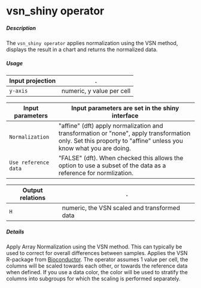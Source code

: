 # vsn_shiny operator

##### Description

The `vsn_shiny operator` applies normalization using the VSN method, displays the result in a chart and returns the normalized data.

##### Usage

Input projection|.
---|---
`y-axis`        | numeric, y value per cell 

Input parameters| Input parameters are set in the shiny interface 
---|---
`Normalization` | "affine" (dft) apply normalization and transformation or "none", apply transformation only. Set this proporty to "affine" unless you know what you are doing.
`Use reference data`| "FALSE" (dft). When checked this allows the option to use a subset of the data as a reference for normlization.

Output relations|.
---|---
`H`          | numeric, the VSN scaled and transformed data

##### Details

Apply Array Normalization using the VSN method. This can typically be used to correct for overall differences between samples. Applies the VSN R-package from [Bioconductor](https://bioconductor.org/packages/release/bioc/manuals/vsn/man/vsn.pdf).
The operator assumes 1 value per cell, the columns will be scaled towards each other, or towards the reference data when defined.
If you use a data color, the color will be used to stratify the columns into subgroups for which the scaling is performed separately.
